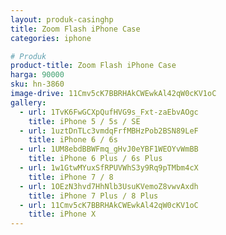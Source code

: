 ```yaml
---
layout: produk-casinghp
title: Zoom Flash iPhone Case
categories: iphone

# Produk
product-title: Zoom Flash iPhone Case
harga: 90000
sku: hn-3860
image-drive: 11Cmv5cK7BBRHAkCWEwkAl42qW0cKV1oC
gallery:
  - url: 1TvK6FwGCXpQufHVG9s_Fxt-zaEbvAOgc
    title: iPhone 5 / 5s / SE
  - url: 1uztDnTLc3vmdqFrfMBHzPob2BSN89LeF
    title: iPhone 6 / 6s
  - url: 1UM8ebdBBWFmq_gHvJ0eYBF1WEOYvWmBB
    title: iPhone 6 Plus / 6s Plus
  - url: 1w1GtwMYuxSfRPUVWhS3y9Rq9pTMbm4cX
    title: iPhone 7 / 8
  - url: 1OEzN3hvd7HhNlb3UsuKVemoZ8vwvAxdh
    title: iPhone 7 Plus / 8 Plus
  - url: 11Cmv5cK7BBRHAkCWEwkAl42qW0cKV1oC
    title: iPhone X
---
```

